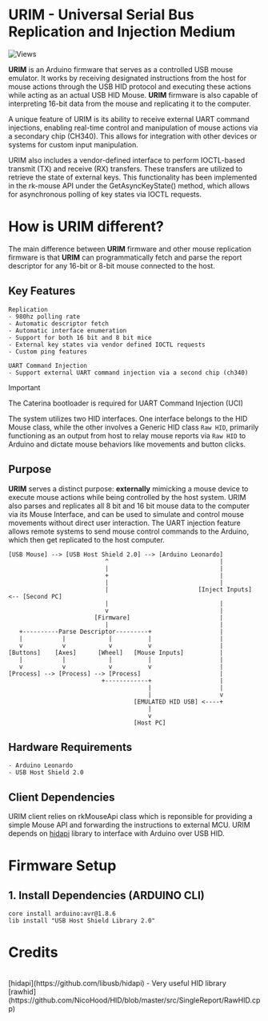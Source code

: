 # URIM - Universal Serial Bus Replication and Injection Medium
![Views](https://hits.seeyoufarm.com/api/count/incr/badge.svg?url=https://github.com/rk797/URIM&title=Views&edge_flat=true)


**URIM** is an Arduino firmware that serves as a controlled USB mouse emulator. It works by receiving designated instructions from the host for mouse actions through the USB HID protocol and executing these actions while acting as an actual USB HID Mouse. **URIM** firmware is also capable of interpreting 16-bit data from the mouse and replicating it to the computer.

A unique feature of URIM is its ability to receive external UART command injections, enabling real-time control and manipulation of mouse actions via a secondary chip (CH340). This allows for integration with other devices or systems for custom input manipulation.

URIM also includes a vendor-defined interface to perform IOCTL-based transmit (TX) and receive (RX) transfers. These transfers are utilized to retrieve the state of external keys. This functionality has been implemented in the rk-mouse API under the GetAsyncKeyState() method, which allows for asynchronous polling of key states via IOCTL requests.

# How is URIM different?
The main difference between **URIM** firmware and other mouse replication firmware is that **URIM** can programmatically fetch and parse the report descriptor for any 16-bit or 8-bit mouse connected to the host.

## Key Features
```sh-session
Replication
- 980hz polling rate
- Automatic descriptor fetch
- Automatic interface enumeration
- Support for both 16 bit and 8 bit mice
- External key states via vendor defined IOCTL requests
- Custom ping features

UART Command Injection
- Support external UART command injection via a second chip (ch340)
```
>[!IMPORTANT]
> The Caterina bootloader is required for UART Command Injection (UCI)

The system utilizes two HID interfaces. One interface belongs to the HID Mouse class, while the other involves a Generic HID class `Raw HID`, primarily functioning as an output from host to relay mouse reports via `Raw HID` to Arduino and dictate mouse behaviors like movements and button clicks.

## Purpose
**URIM** serves a distinct purpose: **externally** mimicking a mouse device to execute mouse actions while being controlled by the host system. URIM also parses and replicates all 8 bit and 16 bit mouse data to the computer via its Mouse Interface, and can be used to simulate and control mouse movements without direct user interaction. 
The UART injection feature allows remote systems to send mouse control commands to the Arduino, which then get replicated to the host computer.
```sh-session
[USB Mouse] --> [USB Host Shield 2.0] --> [Arduino Leonardo] 
                           ^                               |
                           |                               |
                           +                               |
                           |                               |
                           |                         [Inject Inputs] <-- [Second PC]
                           |                               |
                           v                               |
                        [Firmware]                         |
                           |                               |
   +----------Parse Descriptor---------+                   |
   |           |            |          |                   |
   v           v            v          v                   |
[Buttons]    [Axes]      [Wheel]   [Mouse Inputs]          |
   |           |            |          |                   |
   v           v            v          v                   |
[Process] --> [Process] --> [Process]                      |
                          +------------+                   |
                                       |                   |
                                       |                   v
                                   [EMULATED HID USB] <----+
                                       |
                                       v
                                   [Host PC]

```
## Hardware Requirements
```sh-session
- Arduino Leonardo
- USB Host Shield 2.0
```
## Client Dependencies
URIM client relies on rkMouseApi class which is reponsible for providing a simple Mouse API and forwarding the instructions to external MCU. URIM depends on [hidapi](https://github.com/libusb/hidapi) library to interface with Arduino over USB HID.

# Firmware Setup
## 1. Install Dependencies (ARDUINO CLI)
```sh-session
core install arduino:avr@1.8.6
lib install "USB Host Shield Library 2.0"
```


# Credits
<br>
[hidapi](https://github.com/libusb/hidapi) - Very useful HID library
<br>
[rawhid](https://github.com/NicoHood/HID/blob/master/src/SingleReport/RawHID.cpp)

